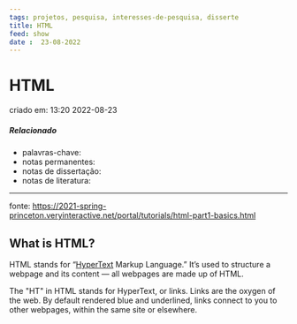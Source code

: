 ```yaml
---
tags: projetos, pesquisa, interesses-de-pesquisa, disserte
title: HTML
feed: show
date :  23-08-2022
---
```

# HTML
criado em: 13:20 2022-08-23

##### Relacionado
- palavras-chave: 
- notas permanentes: 
- notas de dissertação:
- notas de literatura: 

---


fonte: https://2021-spring-princeton.veryinteractive.net/portal/tutorials/html-part1-basics.html

## What is HTML?

HTML stands for “[HyperText](http://info.cern.ch/hypertext/WWW/TheProject.html) Markup Language.” It’s used to structure a webpage and its content — all webpages are made up of HTML.

The "HT" in HTML stands for HyperText, or links. Links are the oxygen of the web. By default rendered blue and underlined, links connect to you to other webpages, within the same site or elsewhere.


